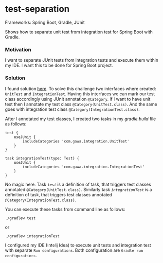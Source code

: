 # test-separation
Frameworks: Spring Boot, Gradle, JUnit

Shows how to separate unit test from integration test for Spring Boot
with Gradle.

### Motivation
I want to separate JUnit tests from integration tests and execute them
within my IDE. I want this to be done for Spring Boot project.

### Solution
I found solution [here](https://moelholm.com/2016/10/22/spring-boot-separating-tests/).
To solve this challenge two interfaces where created: `UnitTest` and `IntegrationTest`. Having this
interfaces we can mark our test class accordingly using JUnit annotation `@Category`. If I want to have unit test
then I annotate my test class `@Category(UnitTest.class)`. And the same goes with integration test class `@Category(IntegrationTest.class)`.

After I annotated my test classes, I created two tasks in my _gradle.build_ file as follows:

    test {
        useJUnit {
            includeCategories 'com.gawa.integration.UnitTest'
        }
    }

    task integrationTest(type: Test) {
        useJUnit {
            includeCategories 'com.gawa.integration.IntegrationTest'
        }
    }

No magic here. Task _`test`_ is a definition of task, that triggers test classes annotated `@Category(UnitTest.class)`.
Similarly task _`integrationTest`_ is a definition of task, that triggers test classes annotated `@Category(IntegrationTest.class)`.

You can execute these tasks from command line as follows:

    ./gradlew test
or

    ./gradlew integrationTest

I configured my IDE (Intelij Idea) to execute unit tests and integration test with separate `Run configurations`. Both
configuration are `Gradle run configurations`.